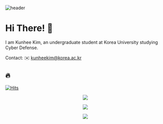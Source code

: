 ![header](https://capsule-render.vercel.app/api?type=waving&color=timegradient&height=250&text=Kunhee%20Kim&fontSize=60&fontAlignY=40&animation=fadeIn)
  
# Hi There! 👋

I am Kunhee Kim, an undergraduate student at Korea University studying Cyber Defense.

Contact: ✉️ kunheekim@korea.ac.kr
    
## 🔥

[![Hits](https://hits.seeyoufarm.com/api/count/incr/badge.svg?url=https%3A%2F%2Fgithub.com%2Fkunheekimkr&count_bg=%23C83D3D&title_bg=%23555555&icon=&icon_color=%23E7E7E7&title=hits&edge_flat=false)](https://hits.seeyoufarm.com)  


<p align="center">  
  <img src="https://github-readme-stats.vercel.app/api?username=kunheekimkr&show_icons=true&theme=swift">
</p>    

<p align="center">  
  <img src="http://mazassumnida.wtf/api/v2/generate_badge?boj=2002tony">
</p>  
  

<p align="center">    
    <img src="https://cf.leed.at?id=kunheekim">
</p>
  
